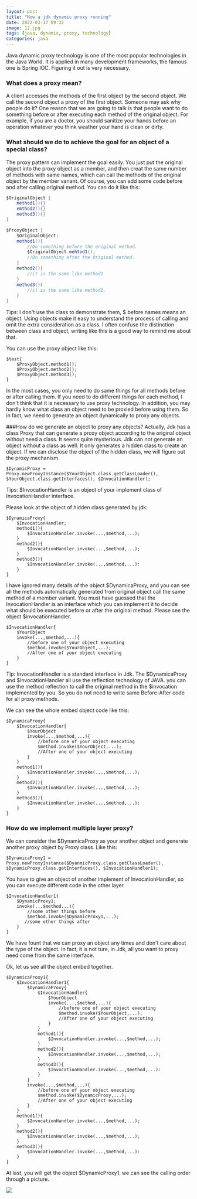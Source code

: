 ```yaml
---
layout: post
title: "How a jdk dynamic proxy running"
date: 2022-03-17 09:32
image: 12.jpg
tags: [java, dynamic, proxy, technology]
categories: java
---
```

Java dynamic proxy technology is one of the most popular technologies in the Java World. It is applied in many development frameworks, the famous one is Spring IOC. Figuring it out is very necessary. 

### What does a proxy mean?

A client accesses the methods of the first object by the second object. We call the second object a proxy of the first object. Someone may ask why people do it? One reason that we are going to talk is that people want to do something before or after executing each method of the original object. For example, if you are a doctor, you should sanitize your hands before an operation whatever you think weather your hand is clean or dirty. 

### What should we do to achieve the goal for an object of a special class?

The proxy pattern can implement the goal easily. You just put the original object into the proxy object as a member, and then creat the same number of methods with same names, which can call the methods of the original object by the member variant. Of course, you can add some code before and after calling original method. You can do it like this:


~~~java
$OriginalObject {
    method1(){}
    emthod2(){}
    method3(){}
}

$ProxyObject {
    $OriginalObject;
    method1(){
        //Do something before the original method.
        $OriginalObject.mehtod1();
        //Do something after the Original method. 
    }
    method2(){
        //it is the same like method1
    }
    method3(){
        //it is the same like method1.
    }
}
~~~ 

Tips: I don't use the class to demonstrate them, $ before names means an object. Using objects make it easy to understand the process of calling and omit the extra consideration as a class. I often confuse the distinction between class and object, writing like this is a good way to remind me about that. 

You can use the proxy object like this:

~~~
$test{
    $ProxyObject.method1();
    $ProxyObject.method2();
    $ProxyObject.method3();
}
~~~

In the most cases, you only need to do same things for all methods before or after calling them. If you need to do different things for each method, I don't think that it is necessary to use proxy technology. In addition, you may hardly know what class an object need to be proxied before using them. So in fact, we need to generate an object dynamically to proxy any objects. 

###How do we generate an object to proxy any objects?
Actually, Jdk has a class Proxy that can generate a proxy object according to the original object without need a class. It seems quite mysterious. Jdk can not generate an object without a class as well. It only generates a hidden class to create an object. If we can disclose the object of the hidden class, we will figure out the proxy mechanism.

~~~
$DynamicProxy = Proxy.newProxyInstance($YourObject.class.getClassLoader(), $YourObject.class.getInterfaces(), $InvocationHandler);
~~~

Tips: $InvocationHandler is an object of your implement class of InvocationHandler interface. 

Please look at the object of hidden class generated by jdk:

~~~
$DynamicaProxy{
    $InvocationHandler;
    method1(){
        $InvocationHandler.invoke(...,$method,...);
    }
    method2(){
        $InvocationHandler.invoke(...,$method,...);
    }
    method3(){
        $InvocationHandler.invoke(...,$method,...):
    }
}
~~~

I have ignored many details of the object $DynamicaProxy, and you can see all the methods automatically generated from original object call the same method of a member variant. You must have guessed that the InvocationHandler is an interface which you can implement it to decide what should be executed before or after the original method. Please see the object $invocationHandler.

~~~ 
$InvocationHandler{
    $YourObject
    invoke(...,$method,...){
        //before one of your object executing
        $method.invoke($YourObject,...);
        //After one of your object executing
    }
}
~~~
Tip: InvocationHandler is a standard interface in Jdk.
The $DynamicaProxy and $InvocationHandler all use the reflection technology of JAVA. you can use the method reflection to call the original method in the $invocation implemented by you. So you do not need to write same Before-After code for all proxy methods.

We can see the whole embed object code like this:

~~~
$DynamicaProxy{
    $InvocationHandler{
        $YourObject
        invoke(...,$method,...){
            //before one of your object executing
            $method.invoke($YourObject,...);
            //After one of your object executing
        }
    }
    method1(){
        $InvocationHandler.invoke(...,$method,...);
    }
    method2(){
        $InvocationHandler.invoke(...,$method,...);
    }
    method3(){
        $InvocationHandler.invoke(...,$method,...):
    }
}

~~~

### How do we implement multiple layer proxy?

We can consider the $DynamicaProxy as your another object and generate another proxy object by Proxy class. 
Like this:

~~~
$DynamicaProxy1 = Proxy.newProxyInstance($DyanmicProxy.class.getClassLoader(), $DynamicProxy.class.getInterfaces(), $InvocationHandler1);
~~~

You have to give an object of another implement of InvocationHandler, so you can execute different code in the other layer. 

~~~
$InvocationHandler1{
    $DynamicProxy1;
    invoke(...$method...){
        //some other things before 
        $method.invoke($DynamicProxy1,...);
       //some other things after  
    }
}
~~~

We have fount that we can proxy an object any times and don't care about the type of the object. In fact, it is not ture, in Jdk, all you want to proxy need come from the same interface. 

Ok, let us see all the object embed together. 

~~~
$DynamicaProxy1{
    $InvocationHandler1{
        $DynamicaProxy{
            $InvocationHandler{
                $YourObject
                invoke(...,$method,...){
                    //before one of your object executing
                    $method.invoke($YourObject,...);
                    //After one of your object executing
                }
            }
            method1(){
                $InvocationHandler.invoke(...,$method,...);
            }
            method2(){
                $InvocationHandler.invoke(...,$method,...);
            }
            method3(){
                $InvocationHandler.invoke(...,$method,...):
            }
        }
        invoke(...,$method,...){
            //before one of your object executing
            $method.invoke($DynamicProxy,...);
            //After one of your object executing
        }
    }
    method1(){
        $InvocationHandler.invoke(...,$method,...);
    }
    method2(){
        $InvocationHandler.invoke(...,$method,...);
    }
    method3(){
        $InvocationHandler.invoke(...,$method,...):
    }
}
~~~

At last, you will get the object $DynamicProxy1. we can see the calling order through a picture. 

![]({{site.baseurl}}/images/proxy/2.png)











